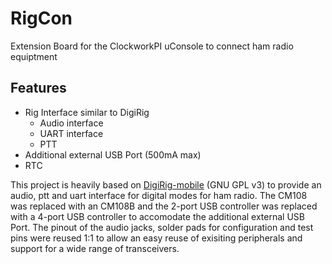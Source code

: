 # RigCon
Extension Board for the ClockworkPI uConsole to connect ham radio equiptment

## Features
- Rig Interface similar to DigiRig
    - Audio interface
    - UART interface
    - PTT
- Additional external USB Port (500mA max)
- RTC

This project is heavily based on [DigiRig-mobile](https://github.com/softcomplex/Digirig-Mobile) (GNU GPL v3) to provide an audio, ptt and uart interface for digital modes for ham radio. The CM108 was replaced with an CM108B and the 2-port USB controller was replaced with a 4-port USB controller to accomodate the additional external USB Port. The pinout of the audio jacks, solder pads for configuration and test pins were reused 1:1 to allow an easy reuse of exisiting peripherals and support for a wide range of transceivers.
